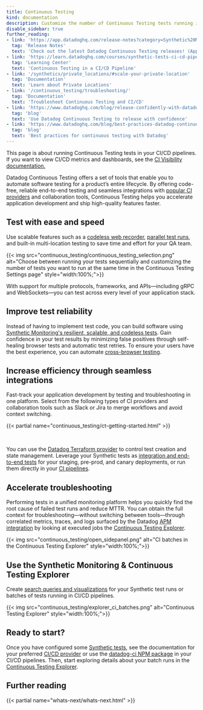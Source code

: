 ```yaml
---
title: Continuous Testing
kind: documentation
description: Customize the number of Continuous Testing tests running in parallel in your CI/CD pipelines to increase your testing coverage.
disable_sidebar: true
further_reading:
- link: 'https://app.datadoghq.com/release-notes?category=Synthetic%20Monitoring'
  tag: 'Release Notes'
  text: 'Check out the latest Datadog Continuous Testing releases! (App login required)'
- link: 'https://learn.datadoghq.com/courses/synthetic-tests-ci-cd-pipeline'
  tag: 'Learning Center'
  text: 'Continuous Testing in a CI/CD Pipeline'
- link: '/synthetics/private_locations/#scale-your-private-location'
  tag: 'Documentation'
  text: 'Learn about Private Locations'
- link: '/continuous_testing/troubleshooting/'
  tag: 'Documentation'
  text: 'Troubleshoot Continuous Testing and CI/CD'
- link: 'https://www.datadoghq.com/blog/release-confidently-with-datadog-continuous-testing/'
  tag: 'blog'
  text: 'Use Datadog Continuous Testing to release with confidence'
- link: 'https://www.datadoghq.com/blog/best-practices-datadog-continuous-testing/'
  tag: 'blog'
  text: 'Best practices for continuous testing with Datadog'
---
```


<div class="alert alert-info">This page is about running Continuous Testing tests in your CI/CD pipelines. If you want to view CI/CD metrics and dashboards, see the <a href="/continuous_integration/" target="_blank">CI Visibility documentation.</a></div>

Datadog Continuous Testing offers a set of tools that enable you to automate software testing for a product’s entire lifecycle. By offering code-free, reliable end-to-end testing and seamless integrations with [popular CI providers][1] and collaboration tools, Continuous Testing helps you accelerate application development and ship high-quality features faster. 

## Test with ease and speed

Use scalable features such as a [codeless web recorder][2], [parallel test runs][3], and built-in multi-location testing to save time and effort for your QA team.

{{< img src="continuous_testing/continuous_testing_selection.png" alt="Choose between running your tests sequentially and customizing the number of tests you want to run at the same time in the Continuous Testing Settings page" style="width:100%;">}}

With support for multiple protocols, frameworks, and APIs—including gRPC and WebSockets—you can test across every level of your application stack.


## Improve test reliability 

Instead of having to implement test code, you can build software using [Synthetic Monitoring's resilient, scalable, and codeless tests][4]. Gain confidence in your test results by minimizing false positives through self-healing browser tests and automatic test retries. To ensure your users have the best experience, you can automate [cross-browser testing][2].

## Increase efficiency through seamless integrations

Fast-track your application development by testing and troubleshooting in one platform. Select from the following types of CI providers and collaboration tools such as Slack or Jira to merge workflows and avoid context switching. 

{{< partial name="continuous_testing/ct-getting-started.html" >}}

</br>

You can use the [Datadog Terraform provider][10] to control test creation and state management. Leverage your Synthetic tests as [integration and end-to-end tests][11] for your staging, pre-prod, and canary deployments, or run them directly in your [CI pipelines][11].

## Accelerate troubleshooting

Performing tests in a unified monitoring platform helps you quickly find the root cause of failed test runs and reduce MTTR. You can obtain the full context for troubleshooting—without switching between tools—through correlated metrics, traces, and logs surfaced by the Datadog [APM integration][12] by looking at executed jobs the [Continuous Testing Explorer][11]. 

{{< img src="continuous_testing/open_sidepanel.png" alt="CI batches in the Continuous Testing Explorer" style="width:100%;">}}

## Use the Synthetic Monitoring & Continuous Testing Explorer

Create [search queries and visualizations][11] for your Synthetic test runs or batches of tests running in CI/CD pipelines. 

{{< img src="continuous_testing/explorer_ci_batches.png" alt="Continuous Testing Explorer" style="width:100%;">}}

## Ready to start?

Once you have configured some [Synthetic tests][4], see the documentation for your preferred [CI/CD provider][1] or use the [datadog-ci NPM package][14] in your CI/CD pipelines. Then, start exploring details about your batch runs in the [Continuous Testing Explorer][11].

## Further reading

{{< partial name="whats-next/whats-next.html" >}}

[1]: /continuous_testing/cicd_integrations/
[2]: /synthetics/browser_tests
[3]: /continuous_testing/settings
[4]: /synthetics/
[10]: https://registry.terraform.io/providers/DataDog/datadog/latest/
[11]: /continuous_testing/explorer
[12]: /synthetics/apm/
[13]: https://app.datadoghq.com/synthetics/create#
[14]: /continuous_testing/cicd_integrations/configuration